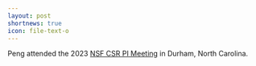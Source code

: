 ```yaml
---
layout: post
shortnews: true
icon: file-text-o
---
```


Peng attended the 2023 [NSF CSR PI Meeting] in Durham, North Carolina.

[NSF CSR PI Meeting]: https://sites.duke.edu/nsfcsr2023/
